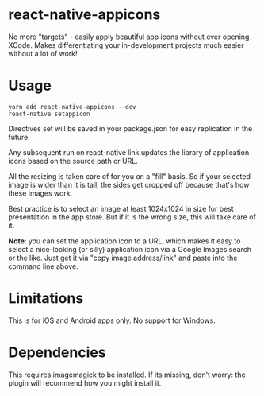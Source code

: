 # react-native-appicons

No more "targets" - easily apply beautiful app icons without ever opening XCode. Makes differentiating your in-development projects much easier without a lot of work!

# Usage

```
yarn add react-native-appicons --dev
react-native setappicon
```

Directives set will be saved in your package.json for easy replication in the future.

Any subsequent run on react-native link updates the library of application icons based on the source path or URL.

All the resizing is taken care of for you on a "fill" basis. So if your selected image is wider than it is tall, the sides get cropped off because that's how these images work.

Best practice is to select an image at least 1024x1024 in size for best presentation in the app store. But if it is the wrong size, this will take care of it.

**Note**: you can set the application icon to a URL, which makes it easy to select a nice-looking (or silly) application icon via a Google Images search or the like. Just get it via "copy image address/link" and paste into the command line above.

# Limitations

This is for iOS and Android apps only. No support for Windows.

# Dependencies

This requires imagemagick to be installed. If its missing, don't worry: the plugin will recommend how you might install it.
